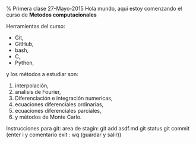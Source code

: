 % Primera clase 27-Mayo-2015
Hola mundo, aqui estoy comenzando el curso de **Metodos computacionales**

Herramientas del curso:
+ Git,
+ GitHub,
+ bash,
+ C,
+ Python,

y los métodos a estudiar son:
1. interpolación,
2. analisis de Fourier,
3. Diferenciación e integración numericas,
4. ecuaciones diferenciales ordinarias,
5. ecuaciones diferenciales parciales,
6. y métodos de Monte Carlo.

Instrucciones para git:
area de stagin: git add asdf.md
git status
git commit (enter i y comentario exit : wq (guardar y salir))

